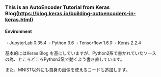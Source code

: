 ### This is an AutoEncoder Tutorial from Keras Blog(https://blog.keras.io/building-autoencoders-in-keras.html)

#### Environment

・JupyterLab 0.35.4
・Python 3.6
・Tensorflow 1.6.0
・Keras 2.2.4

基本的にはKeras Blog を基にしていますが、Python2系で書かれていたソースの為、ところどころPython3系で動くよう書き直しています。

また、MNIST以外にも自身の画像を使えるコードも追加します。

